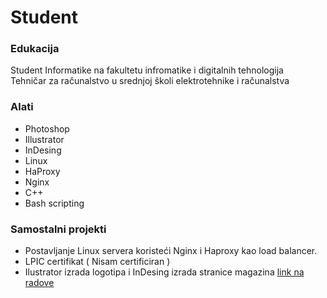 # Student

### Edukacija
Student Informatike na fakultetu infromatike i digitalnih tehnologija\
Tehničar za računalstvo u srednjoj školi elektrotehnike i računalstva

### Alati
- Photoshop
- Illustrator
- InDesing
- Linux
- HaProxy
- Nginx
- C++
- Bash scripting

### Samostalni projekti
 - Postavljanje Linux servera koristeći Nginx i Haproxy kao load balancer.
 - LPIC certifikat ( Nisam certificiran )
 - Ilustrator izrada logotipa i InDesing izrada stranice magazina [ link na radove ](https://github.com/ChadHadMad/Portfolio)
